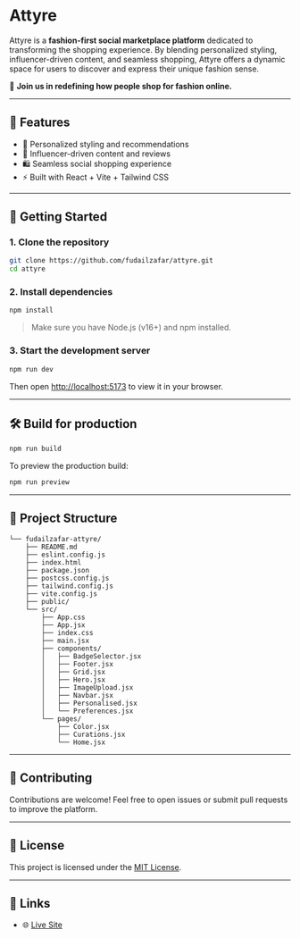 # Attyre

Attyre is a **fashion-first social marketplace platform** dedicated to transforming the shopping experience. By blending personalized styling, influencer-driven content, and seamless shopping, Attyre offers a dynamic space for users to discover and express their unique fashion sense.

🌟 **Join us in redefining how people shop for fashion online.**

---

## 🧠 Features

- 🎯 Personalized styling and recommendations  
- 💬 Influencer-driven content and reviews  
- 🛍️ Seamless social shopping experience  
- ⚡ Built with React + Vite + Tailwind CSS  

---

## 🚀 Getting Started

### 1. Clone the repository

```bash
git clone https://github.com/fudailzafar/attyre.git
cd attyre
```

### 2. Install dependencies

```bash
npm install
```

> Make sure you have Node.js (v16+) and npm installed.

### 3. Start the development server

```bash
npm run dev
```

Then open [http://localhost:5173](http://localhost:5173) to view it in your browser.

---

## 🛠️ Build for production

```bash
npm run build
```

To preview the production build:

```bash
npm run preview
```

---

## 📁 Project Structure

```
└── fudailzafar-attyre/
    ├── README.md
    ├── eslint.config.js
    ├── index.html
    ├── package.json
    ├── postcss.config.js
    ├── tailwind.config.js
    ├── vite.config.js
    ├── public/
    └── src/
        ├── App.css
        ├── App.jsx
        ├── index.css
        ├── main.jsx
        ├── components/
        │   ├── BadgeSelector.jsx
        │   ├── Footer.jsx
        │   ├── Grid.jsx
        │   ├── Hero.jsx
        │   ├── ImageUpload.jsx
        │   ├── Navbar.jsx
        │   ├── Personalised.jsx
        │   └── Preferences.jsx
        └── pages/
            ├── Color.jsx
            ├── Curations.jsx
            └── Home.jsx
```

---

## 🤝 Contributing

Contributions are welcome! Feel free to open issues or submit pull requests to improve the platform.

---

## 📄 License

This project is licensed under the [MIT License](LICENSE).

---

## 🔗 Links

* 🌐 [Live Site](https://attyre.vercel.app)
